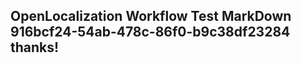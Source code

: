 <properties
ms.topic="hero-topic"
ms.test1="hero-topic"
ms.test2="test"/>

## OpenLocalization Workflow Test MarkDown 916bcf24-54ab-478c-86f0-b9c38df23284 thanks!
